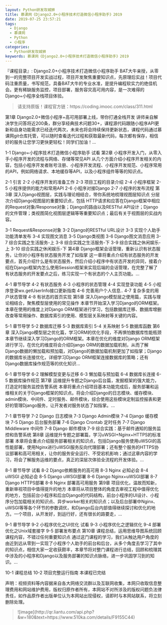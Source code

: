 ```yaml
---
layout: Python研发攻城狮
title: 慕课网《Django2.0+小程序技术打造微信小程序助手》2019
date: 2019-07-25 23:57:21
tags:
  - Django
  - 慕课网
  - Python
  - 小程序
categories:
  - Python研发攻城狮
keywords: 慕课网《Django2.0+小程序技术打造微信小程序助手》2019
---
```

『课程目录』:
Django2.0+小程序技术打造微信小程序助手
BAT大牛亲授，从零到一的完整项目开发实战过程，项目开发聚焦重要知识点，先原理后实战！项目代码注重质量，书写规范，具备BAT大牛的专业水准，是提升编程软实力的绝佳机会。更有稀缺服务监控，项目部署，服务容灾高可用内容，是一次难得的Django+小程序全栈项目体验。

<!-- more -->
<blockquote class="blockquote-center">
请支持原版！课程官方链：https://coding.imooc.com/class/311.html</blockquote>
</blockquote>
第1章 Django2.0+微信小程序+高可用部署上线，带你打通全栈开发
讲师亲自解决学生问答将近200条，群分享经典技术问题30+，课程源代码跟随小程序API更新和自身功能需求已经迭代两次，未来也将会持续保持更新状态，课程代码通过慕课网git仓库托管，可以随时查看迭代过程和获取最新代码，每次都有保存，相信好的服务让您学习更快更轻松！同学们加油！...

 1-1 Django+小程序技术打造微信小程序助手 试看
第2章 小程序开发入门，从零入手小程序开发的流程与网络、存储等常见API
从几个方面介绍小程序开发相关的内容，包括小程序开发者账号注册、小程序开发流程、小程序开发规范、小程序常用的API，例如网络请求、本地缓存等API，以及小程序组件等等的知识点。

 2-1 引言
 2-2 小程序开发的准备工作
 2-3 项目工程的目录介绍
 2-4 小程序框架
 2-5 小程序提供的能力和常用API
 2-6 小程序对接Django
 2-7 小程序的发布流程
第3章 深入Django视图层，实践与理论相结合，带你系统地梳理视图层知识点
分层次介绍Django视图层的重要知识点，包括 HTTP请求和应答在Django框架中相应的Request对象/Response对象；Django的路由以及RESTful API设计；Django的文件管理；类视图简化视图层逻辑等等重要知识点；最后有关于视图层的实战内容。

 3-1 Request&Response对象
 3-2 Django的RESTful URL设计
 3-3 实现个人助手功能清单发布
 3-4 实现图文消息
 3-5 Django类视图
 3-6 Django图文消息应用
 3-7 综合实践之生活服务-上
 3-8 综合实践之生活服务-下
 3-9 综合实践之休闲娱乐-上
 3-10 综合实践之休闲娱乐-下
第4章 Django框架会话管理，重新认识有状态服务，让你对小程序有状态服务开发了如指掌
这一章将重点介绍有状态服务的开发要点，首先介绍什么是有状态服务，然后介绍小程序中有状态开发的异同，接着介绍在Django框架内怎么使用Session框架来实现后端的会话管理，在完整了解了有状态服务的开发要点之后，练习实现一个有状态的个人主页功能。...

 4-1 章节导学
 4-2 有状态服务
 4-3 小程序的状态管理
 4-4 实现登录功能
 4-5 小程序登录wx.getUserInfo接口更新指南
 4-6 完善用户个人信息..
 4-7 复杂多变的用户状态管理
 4-8 有状态的首页实现
第5章 深入Django模型层之使用篇，实践与理论相结合，聚焦模型层使用的常见操作
本章节开始深入学习Django的ORM框架。本章在使用的维度上对Django ORM框架进行学习，包括数据库迁移、数据库增删改查等常用操作、数据库索引的使用、模型层关系映射等关键的内容。

 5-1 章节导学
 5-2 数据库迁移
 5-3 数据库索引
 5-4 关系映射
 5-5 数据库函数
第6章 深入Django模型层之优化篇，学习ORM的优化手段，不再惧怕数据库性能瓶颈
本章节继续深入学习Django的ORM框架。本章在优化的维度对Django ORM框架进行学习，在优化的维度将会介绍Django ORM的数据加载机制，从而了解Django数据的懒加载和预加载，对Django的数据加载机制更加了如指掌；Django的数据库长连接优化，详细学习Django ORM框架连接数据库的策略；还有Django数据库操作规范等的优化知识...

 6-1 章节导学
 6-2 理解模型变更与迁移
 6-3 懒加载与预加载
 6-4 数据库长连接
 6-5 数据库操作规范
第7章 运维提升专题之Django后台篇，发掘框架的强大能力，打造定时服务监控告警系统
本章将重点介绍项目基本功能完成后，服务部署和运维相关的关于Django框架的知识点。将会介绍Django的日志模块、缓存模块、admin模块、中间件、定时服务、邮件模块，综合使用这些模块定制监控报表和更好的管理Django服务，让开发者对服务状态了如指掌。...

 7-1 章节导学
 7-2 Django 日志模块
 7-3 Django Admin模块
 7-4 Django 缓存模块
 7-5 Django 后台服务部署
 7-6 Django Crontab 定时任务
 7-7 Django Middleware 中间件
 7-8 Django 邮件模块
 7-9 综合实践：基于邮件通知的服务监控和告警系统
第8章 运维提升专题之部署篇，学习uWSGI+Nginx+HTTPS的标准部署
本章将会重点介绍服务部署相关的知识点，包括Django服务使用uWSGI的高性能部署，使用Nginx进行uWSGI服务反向代理部署；还有整个服务的HTTPS协议部署和高可用相关，让你的服务安全运行、不受宕机影响；通过这章内容的学习，将会了解服务运维的要点，真正的深层次体验全流程的开发体验。...

 8-1 章节导学 试看
 8-2 Django依赖服务的高可用
 8-3 Nginx 必知必会
 8-4 uWSGI 必知必会
 8-5 Django uWSGI部署
 8-6 Django Nginx+uWSGI部署
 8-7 Django HTTPS部署
 8-8 Nginx 部署高可用服务
第9章 项目优化，温故而知新，重新审视项目中值得提升的地方
本章将从项目整体的角度去审视工程中值得优化的地方，包括前台小程序和后台Django的代码结构，前台小程序的UI设计、小程序分包加载相关的知识点、异步worker相关的知识点；以及后台部署中Nginx、uWSGI等等各个环节的参数调优，和Django后台内部值得继续探讨和优化的地方。一个项目，从开发好，到运行好，还有很长的路要走，...

 9-1 章节导学
 9-2 小程序优化之UI优化 试看
 9-3 小程序优化之逻辑优化
 9-4 部署优化之Unix域套接字
 9-5 部署发布要点
第10章 课程总结，运用思维导图系统回顾课程内容，不错过任何重要知识点
通过这门课程的学习，我们从触达用户角度的由近到远从零到一实现了小程序个人助手的前台和后台，从多个角度去学习了其中的知识点，相信大家一定收获颇丰，本章节将对整门课程进行总结，回顾和梳理其中涉及的小程序和Django以及服务部署的知识点脉络，进一步巩固学习到的知识。...

 10-1 课程总结
 10-2 项目完整运行指南 
本课程已完结

<div class="post-copyright">
    <div class="post-copyright__author">
      <span class="post-copyright-meta">声明：视频资料等内容据来自各大网络交流群以及互联网收集，本网只收取信息整理费用和网站维护费用，版权归原作者所有，本网站不对所涉及的版权问题负法律责任，如作品原作者出版单位认为本网站出现侵权，请即时与本网站联系，将立刻删除处理。 </span>
    </div>
</div>

<blockquote class="blockquote-center">
![image](http://qr.liantu.com/api.php?&w=180&text=https://www.510ka.com/details/F9155C44)
</blockquote>
            
